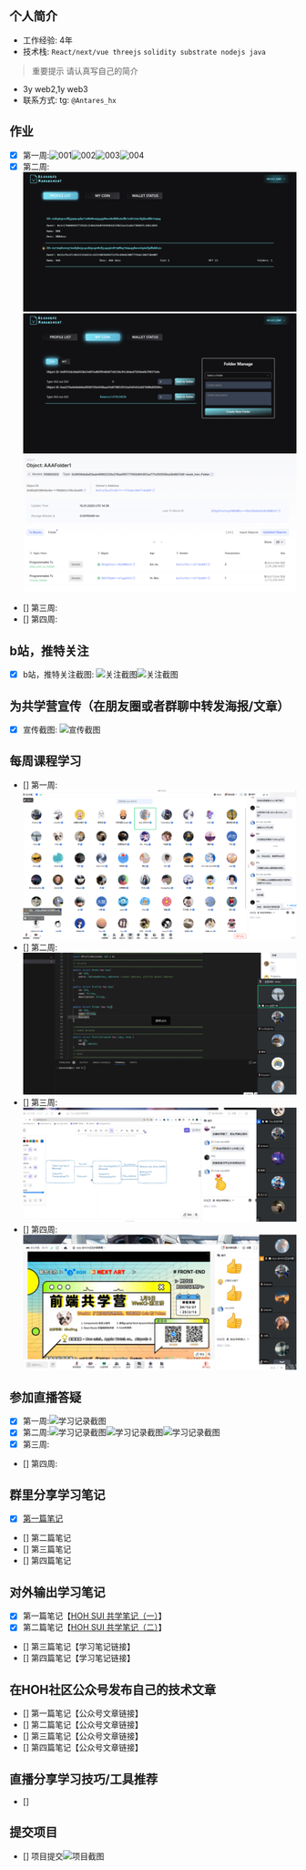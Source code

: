 ## 个人简介
- 工作经验: 4年
- 技术栈: `React/next/vue threejs` `solidity substrate nodejs java `
> 重要提示 请认真写自己的简介
- 3y web2,1y web3
- 联系方式: tg: `@Antares_hx`



## 作业
- [x] 第一周:![001](./images/w1/001.png)![002](./images/w1/002.png)![003](./images/w1/003.png)![004](./images/w1/004.png)
- [x] 第二周:![001](./images/w2/001.png)![002](./images/w2/002.png)![002](./images/w2/003.png)
- [] 第三周:
- [] 第四周:



## b站，推特关注

- [x] b站，推特关注截图: ![关注截图](./images/bili.png)![关注截图](./images/followTwi.png)

## 为共学营宣传（在朋友圈或者群聊中转发海报/文章）

- [x] 宣传截图: ![宣传截图](./images/weichat.png)

## 每周课程学习

- [] 第一周:![学习记录截图](./images/meet/w1.png)
- [] 第二周:![学习记录截图](./images/meet/w2.png)
- [] 第三周:![学习记录截图](./images/meet/w3.png)
- [] 第四周:![学习记录截图](./images/meet/w4.png)

## 参加直播答疑

- [x] 第一周:![学习记录截图](./images/你的图片地址)
- [x] 第二周:![学习记录截图](./images/你的图片地址)![学习记录截图](./images/你的图片地址)![学习记录截图](./images/你的图片地址)
- [x] 第三周: 
- [] 第四周:

## 群里分享学习笔记

- [x] [第一篇笔记](https://juejin.cn/post/7455303973924798479)
- [] 第二篇笔记
- [] 第三篇笔记
- [] 第四篇笔记

## 对外输出学习笔记

- [x] 第一篇笔记【[HOH SUI 共学笔记（一）](https://juejin.cn/post/7455594269513400355)】
- [x] 第二篇笔记【[HOH SUI 共学笔记（二）](https://juejin.cn/post/7455303973924798479)】
- [] 第三篇笔记【学习笔记链接】
- [] 第四篇笔记【学习笔记链接】

## 在HOH社区公众号发布自己的技术文章

- [] 第一篇笔记【公众号文章链接】
- [] 第二篇笔记【公众号文章链接】
- [] 第三篇笔记【公众号文章链接】
- [] 第四篇笔记【公众号文章链接】

## 直播分享学习技巧/工具推荐

- [] 

## 提交项目

- [] 项目提交![项目截图](./images/你的图片地址)


